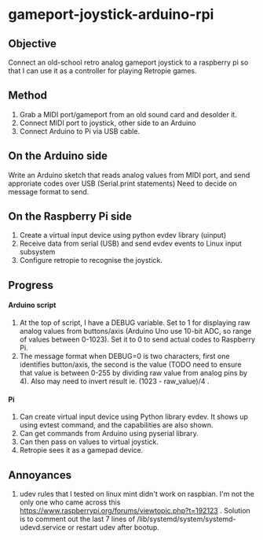 # gameport-joystick-arduino-rpi

## Objective
Connect an old-school retro analog gameport joystick to a raspberry pi so that I can use it as a controller for playing Retropie games.

## Method
1. Grab a MIDI port/gameport from an old sound card and desolder it.
2. Connect MIDI port to joystick, other side to an Arduino
3. Connect Arduino to Pi via USB cable.

## On the Arduino side
Write an Arduino sketch that reads analog values from MIDI port, and send approriate codes over USB (Serial.print statements)
Need to decide on message format to send.

## On the Raspberry Pi side
1. Create a virtual input device using  python evdev library (uinput)
2. Receive data from serial (USB) and send evdev events to Linux input subsystem
3. Configure retropie to recognise the joystick.

## Progress

#### Arduino script
1. At the top of script, I have a DEBUG variable. Set to 1 for displaying raw analog values from buttons/axis (Arduino Uno use 10-bit ADC,
so range of values between 0-1023). Set it to 0 to send actual codes to Raspberry Pi.
2. The message format when DEBUG=0 is two characters, first one identifies button/axis, the second is the value (TODO need to ensure that value is between 0-255 by dividing raw value from analog pins by 4). Also may need to invert result ie. (1023 - raw_value)/4 .    

#### Pi 

1. Can create virtual input device using Python library evdev. It shows up using evtest command, and the capabilities are also shown. 
2. Can get commands from Arduino using pyserial library.
3. Can then pass on values to virtual joystick.
4. Retropie sees it as a gamepad device.

## Annoyances
1. udev rules that I tested on linux mint didn't work on raspbian. I'm not the only one who came across this https://www.raspberrypi.org/forums/viewtopic.php?t=192123 . Solution is to comment out the last 7 lines of /lib/systemd/system/systemd-udevd.service or restart udev after bootup.



